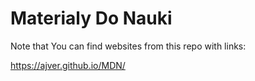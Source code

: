 # Materialy Do Nauki

Note that You can find websites from this repo with links:

https://ajver.github.io/MDN/
